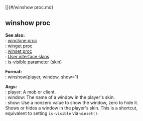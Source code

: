[]{#/winshow proc.md}    
## winshow proc    
**See also:**    
:   [winclone proc](/proc/winclone)    
:   [winget proc](/proc/winget)    
:   [winset proc](/proc/winset)    
:   [User interface skins](/%7Bskin%7D)    
:   [is-visible parameter (skin)](/%7Bskin%7D/param/is-visible)    
<!-- -->    
**Format:**    
:   winshow(player, window, show=1)    
<!-- -->    
**Args:**    
:   player: A mob or client.    
:   window: The name of a window in the player\'s skin.    
:   show: Use a nonzero value to show the window, zero to hide it.    
Shows or hides a window in the player\'s skin. This is a shortcut,    
equivalent to setting `is-visible` via `winset()`.  